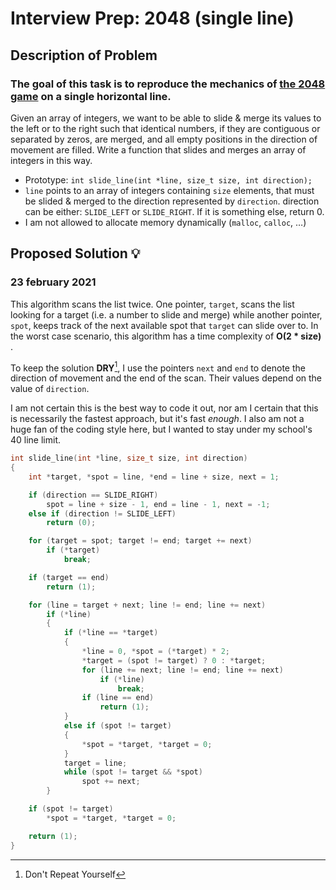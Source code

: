 # Interview Prep: 2048 (single line)

## Description of Problem

### The goal of this task is to reproduce the mechanics of [the 2048 game](https://play2048.co) on a single horizontal line.

Given an array of integers, we want to be able to slide & merge its values to the left or to the right such that identical numbers, if they are contiguous or separated by zeros, are merged, and all empty positions in the direction of movement are filled. Write a function that slides and merges an array of integers in this way.

* Prototype: `int slide_line(int *line, size_t size, int direction);`
* `line` points to an array of integers containing `size` elements, that must be slided & merged to the direction represented by `direction`. direction can be either: `SLIDE_LEFT` or `SLIDE_RIGHT`. If it is something else, return 0.
* I am not allowed to allocate memory dynamically (`malloc`, `calloc`, …)


## Proposed Solution 💡

### 23 february 2021


This algorithm scans the list twice. One pointer, `target`, scans the list looking for a target (i.e. a number to slide and merge) while another pointer, `spot`, keeps track of the next available spot that `target` can slide over to. In the worst case scenario, this algorithm has a time complexity of **O(2 * size)** .

To keep the solution **DRY**[^1], I use the pointers `next` and `end` to denote the direction of movement and the end of the scan. Their values depend on the value of `direction`.

I am not certain this is the best way to code it out, nor am I certain that this is necessarily the fastest approach, but it's fast _enough_. I also am not a huge fan of the coding style here, but I wanted to stay under my school's 40 line limit.

[^1]: Don't Repeat Yourself

```C++
int slide_line(int *line, size_t size, int direction)
{
	int *target, *spot = line, *end = line + size, next = 1;

	if (direction == SLIDE_RIGHT)
		spot = line + size - 1, end = line - 1, next = -1;
	else if (direction != SLIDE_LEFT)
		return (0);

	for (target = spot; target != end; target += next)
		if (*target)
			break;

	if (target == end)
		return (1);

	for (line = target + next; line != end; line += next)
		if (*line)
		{
			if (*line == *target)
			{
				*line = 0, *spot = (*target) * 2;
				*target = (spot != target) ? 0 : *target;
				for (line += next; line != end; line += next)
					if (*line)
						break;
				if (line == end)
					return (1);
			}
			else if (spot != target)
			{
				*spot = *target, *target = 0;
			}
			target = line;
			while (spot != target && *spot)
				spot += next;
		}

	if (spot != target)
		*spot = *target, *target = 0;

	return (1);
}
```
